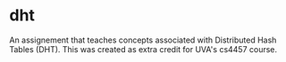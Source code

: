 # dht
An assignement that teaches concepts associated with Distributed Hash Tables (DHT). This was created as extra credit for UVA's cs4457 course.
